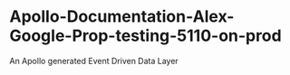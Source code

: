 # Apollo-Documentation-Alex-Google-Prop-testing-5110-on-prod
An Apollo generated Event Driven Data Layer
